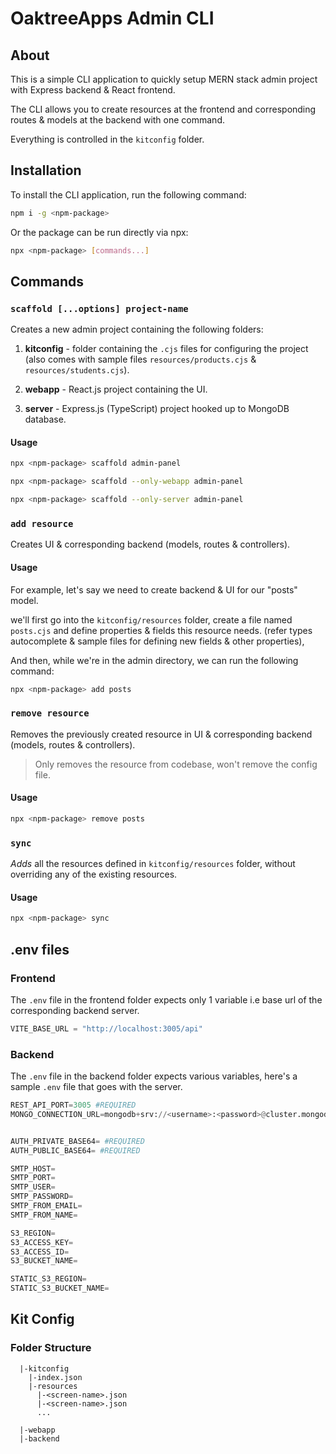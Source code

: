 # OaktreeApps Admin CLI

## About

This is a simple CLI application to quickly setup MERN stack admin project with Express backend & React frontend.

The CLI allows you to create resources at the frontend and corresponding routes & models at the backend with one command.

Everything is controlled in the `kitconfig` folder.

## Installation

To install the CLI application, run the following command:

```bash
npm i -g <npm-package>
```

Or the package can be run directly via npx:

```bash
npx <npm-package> [commands...]
```

## Commands

### `scaffold [...options] project-name`

Creates a new admin project containing the following folders:

1. **kitconfig** - folder containing the `.cjs` files for configuring the project (also comes with sample files `resources/products.cjs` & `resources/students.cjs`).

2. **webapp** - React.js project containing the UI.

3. **server** - Express.js (TypeScript) project hooked up to MongoDB database.

#### Usage

```bash
npx <npm-package> scaffold admin-panel
```

```bash
npx <npm-package> scaffold --only-webapp admin-panel
```

```bash
npx <npm-package> scaffold --only-server admin-panel
```

### `add resource`

Creates UI & corresponding backend (models, routes & controllers).

#### Usage

For example, let's say we need to create backend & UI for our "posts" model.

we'll first go into the `kitconfig/resources` folder, create a file named `posts.cjs` and define properties & fields this resource needs. (refer types autocomplete & sample files for defining new fields & other properties),

And then, while we're in the admin directory, we can run the following command:

```bash
npx <npm-package> add posts
```

### `remove resource`

Removes the previously created resource in UI & corresponding backend (models, routes & controllers).

> Only removes the resource from codebase, won't remove the config file.

#### Usage

```bash
npx <npm-package> remove posts
```

### `sync`

_Adds_ all the resources defined in `kitconfig/resources` folder, without overriding any of the existing resources.

#### Usage

```bash
npx <npm-package> sync
```

## .env files

### Frontend

The `.env` file in the frontend folder expects only 1 variable i.e base url of the corresponding backend server.

```python
VITE_BASE_URL = "http://localhost:3005/api"
```

### Backend

The `.env` file in the backend folder expects various variables, here's a sample `.env` file that goes with the server.

```python
REST_API_PORT=3005 #REQUIRED
MONGO_CONNECTION_URL=mongodb+srv://<username>:<password>@cluster.mongodb.net/?retryWrites=true&w=majority #REQUIRED


AUTH_PRIVATE_BASE64= #REQUIRED
AUTH_PUBLIC_BASE64= #REQUIRED

SMTP_HOST=
SMTP_PORT=
SMTP_USER=
SMTP_PASSWORD=
SMTP_FROM_EMAIL=
SMTP_FROM_NAME=

S3_REGION=
S3_ACCESS_KEY=
S3_ACCESS_ID=
S3_BUCKET_NAME=

STATIC_S3_REGION=
STATIC_S3_BUCKET_NAME=
```

## Kit Config

### Folder Structure

```
  |-kitconfig
    |-index.json
    |-resources
      |-<screen-name>.json
      |-<screen-name>.json
      ...

  |-webapp
  |-backend
```
